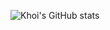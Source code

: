 ![Khoi's GitHub stats](https://github-readme-stats.vercel.app/api?username=ngu-khoi&count_private=true)
